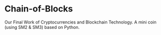 # Chain-of-Blocks

Our Final Work of Cryptocurrencies and Blockchain Technology. A mini coin (using SM2 & SM3) based on Python.
